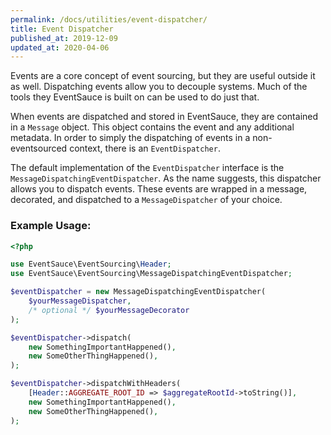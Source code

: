 ```yaml
---
permalink: /docs/utilities/event-dispatcher/
title: Event Dispatcher
published_at: 2019-12-09
updated_at: 2020-04-06
---
```


Events are a core concept of event sourcing, but they are useful
outside it as well. Dispatching events allow you to decouple systems.
Much of the tools they EventSauce is built on can be used to do just that.

When events are dispatched and stored in EventSauce, they are contained in
a `Message` object. This object contains the event and any additional
metadata. In order to simply the dispatching of events in a non-eventsourced
context, there is an `EventDispatcher`.

The default implementation of the `EventDispatcher` interface is the
`MessageDispatchingEventDispatcher`. As the name suggests, this dispatcher
allows you to dispatch events. These events are wrapped in a message, decorated,
and dispatched to a `MessageDispatcher` of your choice.

### Example Usage:

```php
<?php

use EventSauce\EventSourcing\Header;
use EventSauce\EventSourcing\MessageDispatchingEventDispatcher;

$eventDispatcher = new MessageDispatchingEventDispatcher(
    $yourMessageDispatcher,
    /* optional */ $yourMessageDecorator
);

$eventDispatcher->dispatch(
    new SomethingImportantHappened(),
    new SomeOtherThingHappened(),
);

$eventDispatcher->dispatchWithHeaders(
    [Header::AGGREGATE_ROOT_ID => $aggregateRootId->toString()],
    new SomethingImportantHappened(),
    new SomeOtherThingHappened(),
);
```
